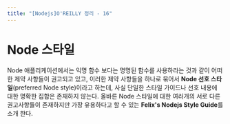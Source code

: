 ```yaml
---
title: "[Nodejs]O'REILLY 정리 - 16"
---
```


# Node 스타일
Node 애플리케이션에서는 익명 함수 보다는 명명된 함수를 사용하라는 것과 같이 어떠한 제약 사항들이 권고되고 있고, 이러한 제약 사항들을 하나로 묶어서 **Node 선호 스타일**(preferred Node style)이라고 하는데, 사실 단일한 스타일 가이드나 선호 내용에 대한 명확한 집합은 존재하지 않는다. 올바른 Node 스타일에 대한 여러개의 서로 다른 권고사항들이 존재하지만 가장 유용하다고 할 수 있는 **Felix's Nodejs Style Guide**를 소개 한다.
